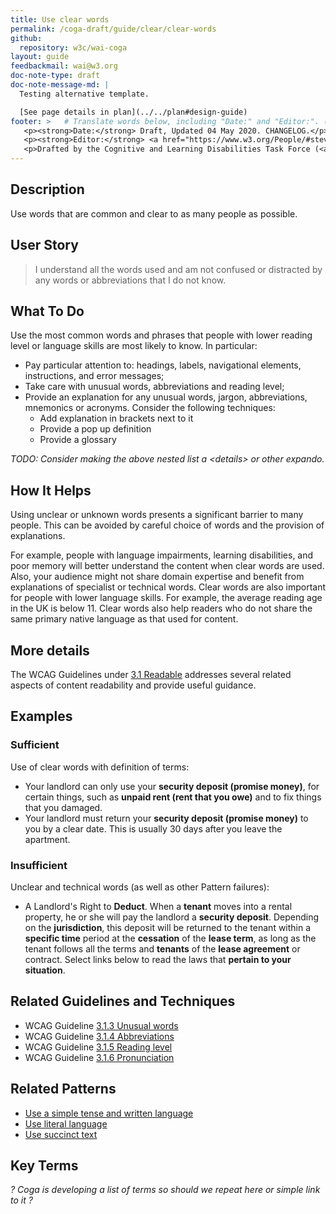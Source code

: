 ```yaml
---
title: Use clear words
permalink: /coga-draft/guide/clear/clear-words
github:
  repository: w3c/wai-coga
layout: guide
feedbackmail: wai@w3.org
doc-note-type: draft
doc-note-message-md: |
  Testing alternative template.

  [See page details in plan](../../plan#design-guide)
footer: >   # Translate words below, including "Date:" and "Editor:". (Do not update the date.)
   <p><strong>Date:</strong> Draft, Updated 04 May 2020. CHANGELOG.</p>
   <p><strong>Editor:</strong> <a href="https://www.w3.org/People/#stevelee">Steve Lee</a>.</p>
   <p>Drafted by the Cognitive and Learning Disabilities Task Force (<a href="https://www.w3.org/WAI/GL/task-forces/coga/">CoGa TF</a>) for the Accessible Platform Architecture Working Group (<a href="https://www.w3.org/WAI/GL/">APA</a>) and Accessibility Guidelines Working Group (<a href="https://www.w3.org/WAI/APA/">AGWG</a>) with support from the <abbr title="European Commission">EC</abbr> <a href="https://www.w3.org/WAI/about/projects/easy-reading/">Easy Reading project</a>.</p>
---
```


## Description

Use words that are common and clear to as many people as possible.

## User Story

<blockquote class="pull">I understand all the words used and am not confused or distracted by any words or abbreviations that I do not know.</blockquote>

## What To Do

Use the most common words and phrases that people with lower reading level or language skills are most likely to know. In particular:

- Pay particular attention to: headings, labels, navigational elements, instructions, and error messages;
- Take care with unusual words, abbreviations and reading level;
- Provide an explanation for any unusual words, jargon, abbreviations, mnemonics or acronyms. Consider the following techniques:
  - Add explanation in brackets next to it
  - Provide a pop up definition
  - Provide a glossary

_TODO: Consider making the above nested list a &lt;details&gt; or other expando._

## How It Helps

Using unclear or unknown words presents a significant barrier to many people. This can be avoided by careful choice of words and the provision of explanations.

For example, people with language impairments, learning disabilities, and poor memory will better understand the content when clear words are used. Also, your audience might not share domain expertise and benefit from explanations of specialist or technical words. Clear words are also important for people with lower language skills. For example, the average reading age in the UK is below 11. Clear words also help readers who do not share the same primary native language as that used for content.

## More details

The WCAG Guidelines under [3.1 Readable](https://www.w3.org/WAI/WCAG21/quickref/#readable) addresses several related aspects of content readability and provide useful guidance.

## Examples

### Sufficient

Use of clear words with definition of terms:

- Your landlord can only use your **security deposit (promise money)**, for certain things, such as **unpaid rent (rent that you owe)** and to fix things that you damaged.
- Your landlord must return your **security deposit (promise money)** to you by a clear date. This is usually 30 days after you leave the apartment.

### Insufficient

Unclear and technical words (as well as other Pattern failures):

- A Landlord's Right to **Deduct**. When a **tenant** moves into a rental property, he or she will pay the landlord a **security deposit**. Depending on the **jurisdiction**, this deposit will be returned to the tenant within a **specific time** period at the **cessation** of the **lease term**, as long as the tenant follows all the terms and **tenants** of the **lease agreement** or contract. Select links below to read the laws that **pertain to your situation**.

## Related Guidelines and Techniques

- WCAG Guideline [3.1.3 Unusual words](https://www.w3.org/WAI/WCAG21/quickref/#unusual-words)
- WCAG Guideline [3.1.4 Abbreviations](https://www.w3.org/WAI/WCAG21/quickref/#abbreviations)
- WCAG Guideline [3.1.5 Reading level](https://www.w3.org/WAI/WCAG21/quickref/#reading-level)
- WCAG Guideline [3.1.6 Pronunciation](https://www.w3.org/WAI/WCAG21/quickref/#pronunciation)

## Related Patterns

- [Use a simple tense and written language](./simple-language)
- [Use literal language](./literal-language)
- [Use succinct text](./succinct-text)

## Key Terms

_? Coga is developing a list of terms so should we repeat here or simple link to it ?_
